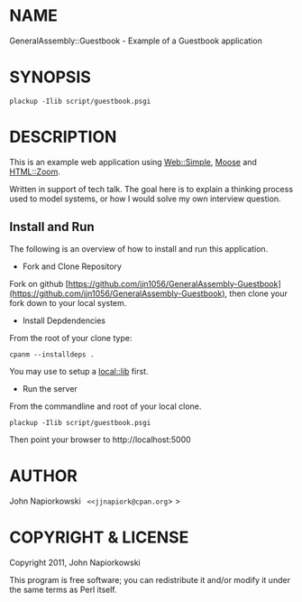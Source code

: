 # NAME

GeneralAssembly::Guestbook - Example of a Guestbook application

# SYNOPSIS

    plackup -Ilib script/guestbook.psgi

# DESCRIPTION

This is an example web application using [Web::Simple](http://search.cpan.org/perldoc?Web::Simple), [Moose](http://search.cpan.org/perldoc?Moose) and [HTML::Zoom](http://search.cpan.org/perldoc?HTML::Zoom).

Written in support of tech talk.  The goal here is to explain a thinking process
used to model systems, or how I would solve my own interview question.

## Install and Run

The following is an overview of how to install and run this application.

- Fork and Clone Repository

Fork on github [https://github.com/jjn1056/GeneralAssembly-Guestbook](https://github.com/jjn1056/GeneralAssembly-Guestbook), then
clone your fork down to your local system.

- Install Depdendencies

From the root of your clone type:

    cpanm --installdeps .

You may use to setup a [local::lib](http://search.cpan.org/perldoc?local::lib) first.

- Run the server

From the commandline and root of your local clone.

    plackup -Ilib script/guestbook.psgi

Then point your browser to http://localhost:5000

# AUTHOR

John Napiorkowski ` <<jjnapiork@cpan.org`> >

# COPYRIGHT & LICENSE

Copyright 2011, John Napiorkowski

This program is free software; you can redistribute it and/or modify it under
the same terms as Perl itself.